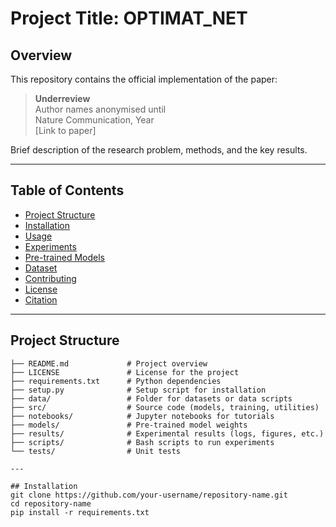 # Project Title: OPTIMAT_NET

## Overview
This repository contains the official implementation of the paper:
> **Underreview**  
> Author names anonymised until   
> Nature Communication, Year  
> [Link to paper]

Brief description of the research problem, methods, and the key results.

---

## Table of Contents
- [Project Structure](#project-structure)
- [Installation](#installation)
- [Usage](#usage)
- [Experiments](#experiments)
- [Pre-trained Models](#pre-trained-models)
- [Dataset](#dataset)
- [Contributing](#contributing)
- [License](#license)
- [Citation](#citation)

---

## Project Structure
```plaintext
├── README.md             # Project overview
├── LICENSE               # License for the project
├── requirements.txt      # Python dependencies
├── setup.py              # Setup script for installation
├── data/                 # Folder for datasets or data scripts
├── src/                  # Source code (models, training, utilities)
├── notebooks/            # Jupyter notebooks for tutorials
├── models/               # Pre-trained model weights
├── results/              # Experimental results (logs, figures, etc.)
├── scripts/              # Bash scripts to run experiments
└── tests/                # Unit tests

---

## Installation
git clone https://github.com/your-username/repository-name.git
cd repository-name
pip install -r requirements.txt

